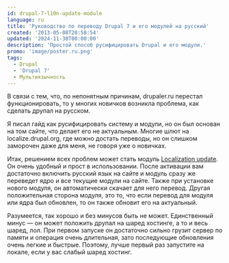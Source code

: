 ```yaml
---
id: drupal-7-l10n-update-module
language: ru
title: 'Руководство по переводу Drupal 7 и его модулей на русский'
created: '2013-05-08T20:58:54'
updated: '2024-11-30T00:00:00'
description: 'Простой способ русифицировать Drupal и его модули.'
promo: 'image/poster.ru.png'
tags:
  - Drupal
  - 'Drupal 7'
  - Мультиязычность
---
```


В связи с тем, что, по непонятным причинам, drupaler.ru перестал
функционировать, то у многих новичков возникла проблема, как сделать друпал на
русском.

Я писал гайд как русифицировать систему и модули, но он был основан на том
сайте, что делает его не актуальным. Многие шлют на localize.drupal.org, где
можно достать переводы, но он слишком заморочен даже для меня, не говоря уже о
новичках.

Итак, решением всех проблем может стать
модуль [Localization update](http://drupal.org/project/l10n_update). Он очень
удобный и прост в использовании. После активации вам достаточно включить русский
язык на сайте и модуль сразу же переведет ядро и все текущие модули на сайте.
Также при установке нового модуля, он автоматически скачает для него перевод.
Другая положительная сторона модуля, это то, что если перевод для модуля или
ядра был обновлен, то он также обновит его на актуальный.

Разумеется, так хорошо и без минусов быть не может. Единственный минус — он
может положить друпал на шаред хостинге, а то и весь шаред, лол. При первом
запуске он достаточно сильно грузит сервер по памяти и операция очень
длительная, зато последующие обновления очень легкие и быстрые. Поэтому, лучше
первый раз запустите на локале, если у вас слабый шаред хостинг.
